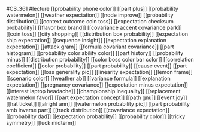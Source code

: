 #CS_361
#lecture
[[probability phone color]]
[[part plus]]
[[probability watermelon]]
[[weather expectation]]
[[node improve]]
[[probability distribution]]
[[context outcome coin toss]]
[[expectation checksum probability]]
[[flavor box brand]]
[[covariance accent covariance park]]
[[coin toss]]
[[city shopping]]
[[distribution box probability]]
[[expectation ship expectation]]
[[sequence insight]]
[[expectation explanation expectation]]
[[attack gram]]
[[formula covariant covariance]]
[[part histogram]]
[[probability color ability color]]
[[part history]]
[[probability minus]]
[[distribution probability]]
[[color boss color bar color]]
[[correlation coefficient]]
[[color probability]]
[[part probability]]
[[cause event]]
[[part expectation]]
[[loss generality pic]]
[[linearity expectation]]
[[lemon frame]]
[[scenario color]]
[[weather ab]]
[[variance formula]]
[[explanation expectation]]
[[pregnancy covariance]]
[[expectation minus expectation]]
[[interest laptop headache]]
[[championship inequality]]
[[replacement watermelon favor]]
[[part expectation concept]]
[[path gnu]]
[[event joy]]
[[hat ticket]]
[[alright ann]]
[[watermelon probability pic]]
[[part probability amb inverse part]]
[[track distribution]]
[[covariance expectation]]
[[probability dad]]
[[expectation probability]]
[[probability color]]
[[tricky symmetry]]
[[luck midterm]]

